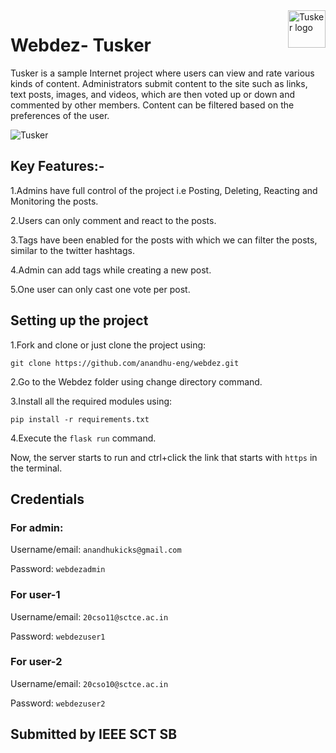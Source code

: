 <a>
   <img src="https://github.com/anandhu-eng/webdez/blob/main/website/static/assets/images/logo/Logo-horizontal.svg" alt="Tusker logo" title="Tusker" align="right" height="60" />
</a>

# Webdez- Tusker

Tusker is a sample Internet project where users can view and rate various kinds of content. Administrators submit content to the site such as links, text posts, images, and videos, which are then voted up or down and commented by other members. Content can be filtered based on the preferences of the user.

![Tusker](https://github.com/anandhu-eng/webdez/blob/main/Screenshot%20from%202021-10-05%2001-10-14.png)

## Key Features:-
1.Admins have full control of the project i.e Posting, Deleting, Reacting and Monitoring the posts.

2.Users can only comment and react to the posts.

3.Tags have been enabled for the posts with which we can filter the posts, similar to the twitter hashtags.

4.Admin can add tags while creating a new post.

5.One user can only cast one vote per post.

## Setting up the project
1.Fork and clone or just clone the project using:

`git clone https://github.com/anandhu-eng/webdez.git`

2.Go to the Webdez folder using change directory command.

3.Install all the required modules using:

`pip install -r requirements.txt`

4.Execute the `flask run` command.

Now, the server starts to run and ctrl+click the link that starts with `https` in the terminal.

## Credentials

### For admin:

Username/email: `anandhukicks@gmail.com`

Password: `webdezadmin`

### For user-1

Username/email: `20cso11@sctce.ac.in`

Password: `webdezuser1`

### For user-2

Username/email: `20cso10@sctce.ac.in`

Password: `webdezuser2`

## Submitted by IEEE SCT SB
